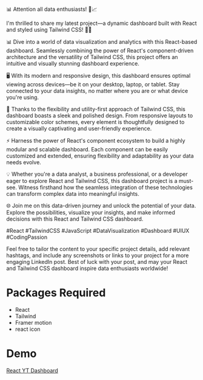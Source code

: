 📊 Attention all data enthusiasts! 🚀📈

I'm thrilled to share my latest project—a dynamic dashboard built with React and styled using Tailwind CSS! 🌟✨

📊 Dive into a world of data visualization and analytics with this React-based dashboard. Seamlessly combining the power of React's component-driven architecture and the versatility of Tailwind CSS, this project offers an intuitive and visually stunning dashboard experience.

🖥️ With its modern and responsive design, this dashboard ensures optimal viewing across devices—be it on your desktop, laptop, or tablet. Stay connected to your data insights, no matter where you are or what device you're using.

🎨 Thanks to the flexibility and utility-first approach of Tailwind CSS, this dashboard boasts a sleek and polished design. From responsive layouts to customizable color schemes, every element is thoughtfully designed to create a visually captivating and user-friendly experience.

⚡️ Harness the power of React's component ecosystem to build a highly modular and scalable dashboard. Each component can be easily customized and extended, ensuring flexibility and adaptability as your data needs evolve.

💡 Whether you're a data analyst, a business professional, or a developer eager to explore React and Tailwind CSS, this dashboard project is a must-see. Witness firsthand how the seamless integration of these technologies can transform complex data into meaningful insights.

🌐 Join me on this data-driven journey and unlock the potential of your data. Explore the possibilities, visualize your insights, and make informed decisions with this React and Tailwind CSS dashboard.

#React #TailwindCSS #JavaScript #DataVisualization #Dashboard #UIUX #CodingPassion

Feel free to tailor the content to your specific project details, add relevant hashtags, and include any screenshots or links to your project for a more engaging LinkedIn post. Best of luck with your post, and may your React and Tailwind CSS dashboard inspire data enthusiasts worldwide!

# Packages Required

-   React
-   Tailwind
-   Framer motion
-   react icon

# Demo

[React YT Dashboard](https://react-yt-dashboard.netlify.app/)
